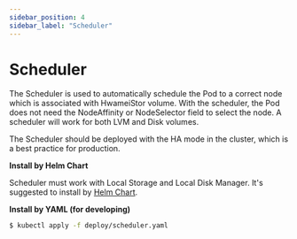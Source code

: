 ```yaml
---
sidebar_position: 4
sidebar_label: "Scheduler"
---
```


# Scheduler

The Scheduler is used to automatically schedule the Pod to a correct node which is associated with HwameiStor volume. With the scheduler, the Pod does not need the NodeAffinity or NodeSelector field to select the node. A scheduler will work for both LVM and Disk volumes.

The Scheduler should be deployed with the HA mode in the cluster, which is a best practice for production.

**Install by Helm Chart**

Scheduler must work with Local Storage and Local Disk Manager. It's suggested to install by [Helm Chart](../../2quick_start/install/deploy_helm_charts.md).

**Install by YAML (for developing)**

```bash
$ kubectl apply -f deploy/scheduler.yaml
```

